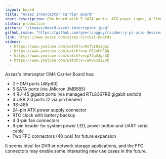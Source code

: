 ```yaml
---
layout: board
title: "Axzez Interceptor Carrier Board"
short_description: CM4 board with 5 SATA ports, ATX power input, 4 Ethernet ports, and expansion for 16 PoE ports.
status: production
picture: "/images/board-axzez-interceptor.jpeg"
github_issue: "https://github.com/geerlingguy/raspberry-pi-pcie-devices/issues/354"
link: https://www.axzez.com/axzez-circuit-boards
videos:
  - https://www.youtube.com/watch?v=NsfVI8s2gaI
  - https://www.youtube.com/watch?v=m_P82mFCRQQ
  - https://www.youtube.com/watch?v=xp7JqUJgsXQ
  - https://www.youtube.com/watch?v=7wkVGcdI2vk
---
```

Axzez's Interceptor CM4 Carrier Board has:

- 2 HDMI ports (4Kp60)
- 5 SATA ports (via JMicron JMB585)
- 4 RJ-45 gigabit ports (via managed RTL8367RB gigabit switch)
- 4 USB 2.0 ports (2 via pin header)
- RS-485
- 24-pin ATX power supply connector
- RTC clock with battery backup
- 4 3-pin fan connectors
- 8-pin header for system power LED, power button and UART serial cable
- Two FFC connectors (40 pos) for future expansion

It seems ideal for DVR or network storage applications, and the FFC connectors may enable some interesting new use cases in the future.
